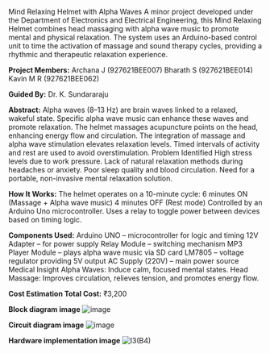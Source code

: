 Mind Relaxing Helmet with Alpha Waves A minor project developed under the Department of Electronics and Electrical Engineering, this Mind Relaxing Helmet combines head massaging with alpha wave music to promote mental and physical relaxation. The system uses an Arduino-based control unit to time the activation of massage and sound therapy cycles, providing a rhythmic and therapeutic relaxation experience.


**Project Members:** Archana J (927621BEE007) Bharath S (927621BEE014) Kavin M R (927621BEE062)


**Guided By:** Dr. K. Sundararaju


**Abstract:** Alpha waves (8–13 Hz) are brain waves linked to a relaxed, wakeful state. Specific alpha wave music can enhance these waves and promote relaxation. The helmet massages acupuncture points on the head, enhancing energy flow and circulation. The integration of massage and alpha wave stimulation elevates relaxation levels. Timed intervals of activity and rest are used to avoid overstimulation.
Problem Identified High stress levels due to work pressure. Lack of natural relaxation methods during headaches or anxiety. Poor sleep quality and blood circulation. Need for a portable, non-invasive mental relaxation solution.


**How It Works:** The helmet operates on a 10-minute cycle: 6 minutes ON (Massage + Alpha wave music) 4 minutes OFF (Rest mode) Controlled by an Arduino Uno microcontroller. Uses a relay to toggle power between devices based on timing logic.


**Components Used:** Arduino UNO – microcontroller for logic and timing 12V Adapter – for power supply Relay Module – switching mechanism MP3 Player Module – plays alpha wave music via SD card LM7805 – voltage regulator providing 5V output AC Supply (220V) – main power source
Medical Insight Alpha Waves: Induce calm, focused mental states. Head Massage: Improves circulation, relieves tension, and promotes energy flow.


**Cost Estimation Total Cost:** ₹3,200


**Block diagram image**
![image](https://github.com/user-attachments/assets/829b0e6a-717f-4edf-b986-ee4d8ead057f)


**Circuit diagram image**
![image](https://github.com/user-attachments/assets/67456938-3e3d-4464-8903-b8e8986301e9)


**Hardware implementation image**
![I3(B4)](https://github.com/user-attachments/assets/c6eaaa2c-71c2-4a94-9df7-d34dff8bf0cd)

